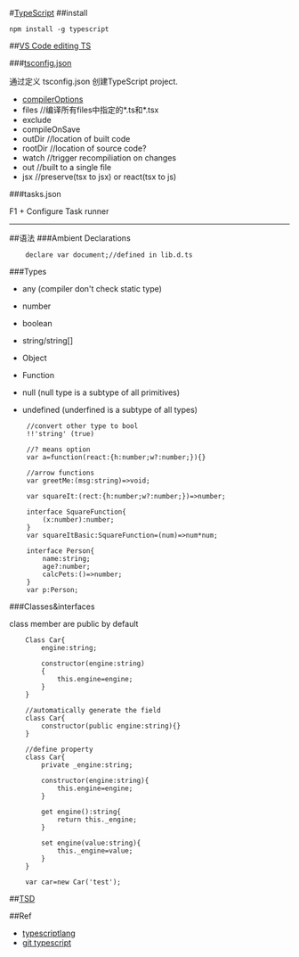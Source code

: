 #[TypeScript](https://github.com/Microsoft/TypeScript/blob/master/doc/spec.md)
##install

    npm install -g typescript
    
    
##[VS Code editing TS](https://code.visualstudio.com/Docs/languages/typescript)

###[tsconfig.json](http://www.typescriptlang.org/docs/handbook/tsconfig.json.html)

通过定义 tsconfig.json  创建TypeScript project.

+ [compilerOptions](http://www.typescriptlang.org/docs/handbook/compiler-options.html)
+ files   //编译所有files中指定的*.ts和*.tsx 
+ exclude
+ compileOnSave
+ outDir   //location of built code
+ rootDir //location of source code?
+ watch //trigger recompiliation on changes
+ out //built to a single file
+ jsx //preserve(tsx to jsx) or react(tsx to js)

###tasks.json

F1 + Configure Task runner

***

##语法 
###Ambient Declarations

        declare var document;//defined in lib.d.ts
        
 ###Types
 
 + any (compiler don't check static type)
 + number
 + boolean
 + string/string[]
 + Object
 + Function
 + null (null type is a subtype of all primitives)
 + undefined (underfined is a subtype of all types)
 
        //convert other type to bool
        !!'string' (true)
        
        //? means option
        var a=function(react:{h:number;w?:number;}){}
        
        //arrow functions
        var greetMe:(msg:string)=>void;
        
        var squareIt:(rect:{h:number;w?:number;})=>number;
        
        interface SquareFunction{
            (x:number):number;
        }
        var squareItBasic:SquareFunction=(num)=>num*num;
        
        interface Person{
            name:string;
            age?:number;
            calcPets:()=>number;
        }
        var p:Person;
 
 
 
 ###Classes&interfaces
 
 class member are public by default
 
        Class Car{
            engine:string;
            
            constructor(engine:string)
            {
                this.engine=engine;
            }
        }
        
        //automatically generate the field
        class Car{
            constructor(public engine:string){}
        }
        
        //define property
        class Car{
            private _engine:string;
            
            constructor(engine:string){
                this.engine=engine;
            }
            
            get engine():string{
                return this._engine;
            }
            
            set engine(value:string){
                this._engine=value;
            }
        }
        
        var car=new Car('test');
        
 ##[TSD](http://definitelytyped.org/tsd/V)
 
 ##Ref
 
 + [typescriptlang](http://www.typescriptlang.org/docs/tutorial.html)
 + [git typescript](https://github.com/Microsoft/TypeScript/blob/master/doc/spec.md)